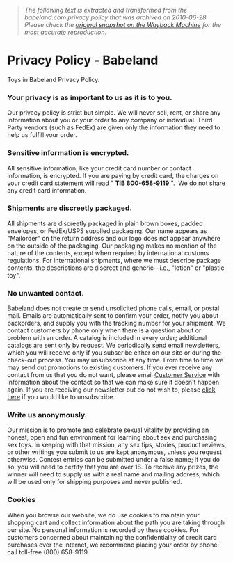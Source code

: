 > *The following text is extracted and transformed from the babeland.com privacy policy that was archived on 2010-06-28. Please check the [original snapshot on the Wayback Machine](https://web.archive.org/web/20100628194958id_/http%3A//www.babeland.com/about/privacy-policy) for the most accurate reproduction.*

# Privacy Policy - Babeland

Toys in Babeland Privacy Policy.

  


###  Your privacy is as important to us as it is to you. 

Our privacy policy is strict but simple. We will never sell, rent, or share any information about you or your order to any company or individual. Third Party vendors (such as FedEx) are given only the information they need to help us fulfill your order.

### Sensitive information is encrypted.

All sensitive information, like your credit card number or contact information, is encrypted. If you are paying by credit card, the charges on your credit card statement will read " **TIB 800-658-9119** ".  We do not share any credit card information.

### Shipments are discreetly packaged.

All shipments are discreetly packaged in plain brown boxes, padded envelopes, or FedEx/USPS supplied packaging. Our name appears as "Mailorder" on the return address and our logo does not appear anywhere on the outside of the packaging. Our packaging makes no mention of the nature of the contents, except when required by international customs regulations. For international shipments, where we must describe package contents, the descriptions are discreet and generic—i.e., "lotion" or "plastic toy".

### No unwanted contact.

Babeland does not create or send unsolicited phone calls, email, or postal mail. Emails are automatically sent to confirm your order, notify you about backorders, and supply you with the tracking number for your shipment. We contact customers by phone only when there is a question about or problem with an order. A catalog is included in every order; additional catalogs are sent only by request. We periodically send email newsletters, which you will receive only if you subscribe either on our site or during the check-out process. You may unsubscribe at any time. From time to time we may send out promotions to existing customers. If you ever receive any contact from us that you do not want, please email [Customer Service](http://www.babeland.com/about/contactus/mailorder) with information about the contact so that we can make sure it doesn't happen again. If you are receiving our newsletter but do not wish to, please [click here](http://www.babeland.com/about/unsubscribe-briefs) if you would like to unsubscribe.

### Write us anonymously.

Our mission is to promote and celebrate sexual vitality by providing an honest, open and fun environment for learning about sex and purchasing sex toys. In keeping with that mission, any sex tips, stories, product reviews, or other writings you submit to us are kept anonymous, unless you request otherwise. Contest entries can be submitted under a false name; if you do so, you will need to certify that you are over 18. To receive any prizes, the winner will need to supply us with a real name and mailing address, which will be used only for shipping purposes and never published.

### Cookies

When you browse our website, we do use cookies to maintain your shopping cart and collect information about the path you are taking through our site. No personal information is recorded by these cookies. For customers concerned about maintaining the confidentiality of credit card purchases over the Internet, we recommend placing your order by phone: call toll-free (800) 658-9119.  

